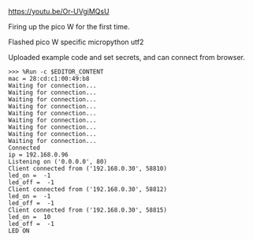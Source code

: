 
https://youtu.be/Or-UVgiMQsU


Firing up the pico W for the first time.

Flashed pico W specific micropython utf2

Uploaded example code and set secrets, and can connect from browser.

```
>>> %Run -c $EDITOR_CONTENT
mac = 28:cd:c1:00:49:b8
Waiting for connection...
Waiting for connection...
Waiting for connection...
Waiting for connection...
Waiting for connection...
Waiting for connection...
Waiting for connection...
Waiting for connection...
Waiting for connection...
Connected
ip = 192.168.0.96
Listening on ('0.0.0.0', 80)
Client connected from ('192.168.0.30', 58810)
led_on =  -1
led_off =  -1
Client connected from ('192.168.0.30', 58812)
led_on =  -1
led_off =  -1
Client connected from ('192.168.0.30', 58815)
led_on =  10
led_off =  -1
LED ON
```